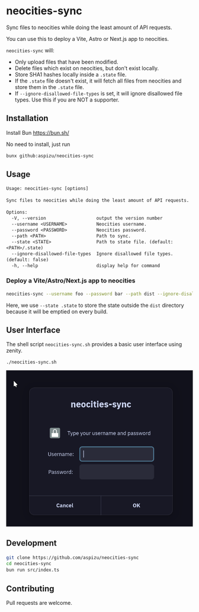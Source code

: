 # neocities-sync

Sync files to neocities while doing the least amount of API requests.

You can use this to deploy a Vite, Astro or Next.js app to neocities.

`neocities-sync` will:

- Only upload files that have been modified.
- Delete files which exist on neocities, but don't exist locally.
- Store SHA1 hashes locally inside a `.state` file.
- If the `.state` file doesn't exist, it will fetch all files from neocities and store them in the `.state` file.
- If `--ignore-disallowed-file-types` is set, it will ignore disallowed file types. Use this if you are NOT a supporter.

## Installation

Install Bun <https://bun.sh/>

No need to install, just run

```bash
bunx github:aspizu/neocities-sync
```

## Usage

```
Usage: neocities-sync [options]

Sync files to neocities while doing the least amount of API requests.

Options:
  -V, --version                   output the version number
  --username <USERNAME>           Neocities username.
  --password <PASSWORD>           Neocities password.
  --path <PATH>                   Path to sync.
  --state <STATE>                 Path to state file. (default: <PATH>/.state)
  --ignore-disallowed-file-types  Ignore disallowed file types. (default: false)
  -h, --help                      display help for command
```

### Deploy a Vite/Astro/Next.js app to neocities

```bash
neocities-sync --username foo --password bar --path dist --ignore-disallowed-file-types --state .state
```

Here, we use `--state .state` to store the state outside the `dist` directory because
it will be emptied on every build.

## User Interface

The shell script `neocities-sync.sh` provides a basic user interface using
zenity.

```bash
./neocities-sync.sh
```

![Username and password dialog.](/assets/screenshot.png)

## Development

```bash
git clone https://github.com/aspizu/neocities-sync
cd neocities-sync
bun run src/index.ts
```

## Contributing

Pull requests are welcome.
